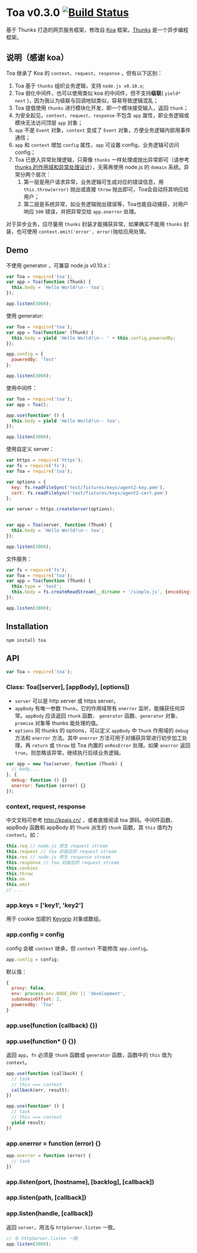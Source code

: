 Toa v0.3.0 [![Build Status](https://travis-ci.org/toajs/toa.svg)](https://travis-ci.org/toajs/toa)
====
基于 Thunks 打造的网页服务框架，修改自 [Koa](https://github.com/koajs/koa) 框架。[Thunks](https://github.com/thunks/thunks) 是一个异步编程框架。

## 说明（感谢 koa）

Toa 继承了 Koa 的 `context`、`request`、`response` ，但有以下区别：

1. Toa 基于 `thunks` 组织业务逻辑，支持 `node.js v0.10.x`;
2. Toa 弱化中间件，也可以使用类似 koa 的中间件，但不支持**级联**( `yield* next` )，因为我认为级联与回调地狱类似，容易导致逻辑混乱；
3. Toa 提倡使用 `thunks` 进行模块化开发，即一个模块接受输入，返回 `thunk`；
4. 为安全起见，`context`、`request`、`response` 不包含 `app` 属性，即业务逻辑或模块无法访问顶层 `app` 对象；
5. `app` 不是 `Event` 对象，`context` 变成了 `Event` 对象，方便业务逻辑内部用事件通信；
6. `app` 和 `context` 增加 `config` 属性，`app` 可设置 config，业务逻辑可访问 config；
7. Toa 已嵌入异常处理逻辑，只需像 `thunks` 一样处理或抛出异常即可（请参考 [thunks 的作用域和异常处理设计](https://github.com/thunks/thunks/blob/master/docs/scope-and-error-catch.md)），无需再使用 node.js 的 `domain` 系统。异常分两个层次：
    1. 第一层是用户请求异常，业务逻辑可生成对应的错误信息，用 `this.throw(error)` 抛出或直接 `throw` 抛出即可，Toa会自动将其响应给用户；
    2. 第二层是系统异常，如业务逻辑抛出错误等，Toa也能自动捕获，对用户响应 `500` 错误，并把异常交给 `app.onerror` 处理。

对于异步业务，应尽量用 `thunks` 封装才能捕获异常，如果确实不能用 `thunks` 封装，也可使用 `context.emit('error', error)`抛给应用处理。

## Demo

不使用 generator ，可兼容 node.js v0.10.x：

```js
var Toa = require('toa');
var app = Toa(function (Thunk) {
  this.body = 'Hello World!\n-- toa';
});

app.listen(3000);
```

使用 generator:

```js
var Toa = require('toa');
var app = Toa(function* (Thunk) {
  this.body = yield 'Hello World!\n-- ' + this.config.poweredBy;
});

app.config = {
  poweredBy: 'Test'
};

app.listen(3000);
```

使用中间件：

```js
var Toa = require('toa');
var app = Toa();

app.use(function* () {
  this.body = yield 'Hello World!\n-- toa';
});

app.listen(3000);
```

使用自定义 server：

```js
var https = require('https');
var fs = require('fs');
var Toa = require('toa');

var options = {
  key: fs.readFileSync('test/fixtures/keys/agent2-key.pem'),
  cert: fs.readFileSync('test/fixtures/keys/agent2-cert.pem')
};

var server = https.createServer(options);


var app = Toa(server, function (Thunk) {
  this.body = 'Hello World!\n-- toa';
});

app.listen(3000);
```

文件服务：

```js
var fs = require('fs');
var Toa = require('toa');
var app = Toa(function (Thunk) {
  this.type = 'text';
  this.body = fs.createReadStream(__dirname + '/simple.js', {encoding: 'utf8'});
});

app.listen(3000);
```

## Installation

`npm install toa`

## API

```js
var Toa = require('toa');
```

### Class: Toa([server], [appBody], [options])

- `server` 可以是 http server 或 https server。
- `appBody` 有唯一参数 `Thunk`，它的作用域带有 `onerror` 监听，能捕获任何异常。`appBody` 应该返回 `thunk` 函数、 `generator` 函数、`generator` 对象、`promise` 对象等 thunks 能处理的值。
- `options` 同 thunks 的 options，可以定义 `appBody` 中 `Thunk` 作用域的 `debug` 方法和 `onerror` 方法。其中 `onerror` 方法可用于对捕获异常进行初步加工处理，再 `return` 或 `throw` 给 Toa 内置的 `onResError` 处理。如果 `onerror` 返回 `true`，则忽略该异常，继续执行后续业务逻辑。

```js
var app = new Toa(server, function (Thunk) {
  // body...
}, {
  debug: function () {}
  onerror: function (error) {}
});
```
### context, request, response

中文文档可参考 http://koajs.cn/ ，或者直接阅读 toa 源码。中间件函数、appBody 函数和 appBody 的 `Thunk` 派生的 `thunk` 函数，其 `this` 值均为 `context`。如：

```js
this.req // node.js 原生 request stream
this.request // toa 封装后的 request stream
this.res // node.js 原生 response stream
this.response // toa 封装后的 request stream
this.cookies
this.throw
this.on
this.emit
// ...
```

### app.keys = ['key1', 'key2']

用于 cookie 加密的 [Keygrip](https://github.com/expressjs/keygrip) 对象或数组。

### app.config = config

config 会被 `context` 继承，但 `context` 不能修改 `app.config`。

```js
app.config = config;
```

默认值：
```js
{
  proxy: false,
  env: process.env.NODE_ENV || 'development',
  subdomainOffset: 2,
  poweredBy: 'Toa'
}
```

### app.use(function (callback) {})
### app.use(function* () {})

返回 `app`，`fn` 必须是 `thunk` 函数或 `generator` 函数，函数中的 `this` 值为 `context`。

```js
app.use(function (callback) {
  // task
  // this === context
  callback(err, result);
})
```

```js
app.use(function* () {
  // task
  // this === context
  yield result;
})
```

### app.onerror = function (error) {}

```js
app.onerror = function (error) {
  // task
})
```

### app.listen(port, [hostname], [backlog], [callback])
### app.listen(path, [callback])
### app.listen(handle, [callback])

返回 `server`，用法与 `httpServer.listen` 一致。

```js
// 与 httpServer.listen 一致
app.listen(3000);
```
